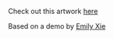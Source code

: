 Check out this artwork [here](http://www.alyrist.com/pages/matrix.html)

Based on a demo by [Emily Xie](http://xie-emily.com/)
